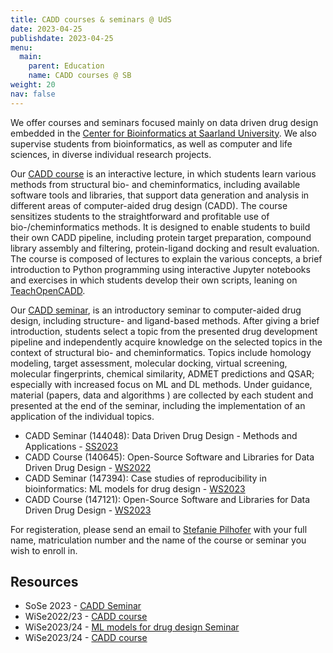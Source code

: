 ```yaml
---
title: CADD courses & seminars @ UdS
date: 2023-04-25
publishdate: 2023-04-25
menu:
  main:
    parent: Education
    name: CADD courses @ SB
weight: 20
nav: false
---
```


We offer courses and seminars focused mainly on data driven drug design embedded in the [Center for Bioinformatics at Saarland University](https://zbi-www.bioinf.uni-sb.de/en/). We also supervise students from bioinformatics, as well as computer and life sciences, in diverse individual research projects.

<!--more-->

Our [CADD course](https://www.lsf.uni-saarland.de/qisserver/rds?state=verpublish&status=init&vmfile=no&publishid=140645&moduleCall=webInfo&publishConfFile=webInfo&publishSubDir=veranstaltung) is an interactive lecture, in which students learn various methods from structural bio- and cheminformatics, including available software tools and libraries, that support data generation and analysis in different areas of computer-aided drug design (CADD). 
The course sensitizes students to the straightforward and profitable use of bio-/cheminformatics methods. It is designed to enable students to build their own CADD pipeline, including protein target preparation, compound library assembly and filtering, protein-ligand docking and result evaluation. The course is composed of lectures to explain the various concepts, a brief introduction to Python programming using interactive Jupyter notebooks and exercises in which students develop their own scripts, leaning on [TeachOpenCADD]( https://github.com/volkamerlab/teachopencadd).



Our [CADD seminar](https://www.lsf.uni-saarland.de/qisserver/rds?state=verpublish&status=init&vmfile=no&publishid=144048&moduleCall=webInfo&publishConfFile=webInfo&publishSubDir=veranstaltung), is an introductory seminar to computer-aided drug design, including structure- and ligand-based methods. After giving a brief introduction, students select a topic from the presented drug development pipeline and independently acquire knowledge on the selected topics in the context of structural bio- and cheminformatics. 
Topics include homology modeling, target assessment, molecular docking, virtual screening, molecular fingerprints, chemical similarity, ADMET predictions and QSAR; especially with increased focus on ML and DL methods. Under guidance, material (papers, data and algorithms ) are collected by each student and presented at the end of the seminar, including the implementation of an application of the individual topics.


- CADD Seminar (144048): Data Driven Drug Design - Methods and Applications - <a href=" https://www.lsf.uni-saarland.de/qisserver/rds?state=verpublish&status=init&vmfile=no&publishid=144048&moduleCall=webInfo&publishConfFile=webInfo&publishSubDir=veranstaltung" target="_blank" class="external">SS2023</a>
- CADD Course (140645): Open-Source Software and Libraries for Data Driven Drug Design  - <a href=" https://www.lsf.uni-saarland.de/qisserver/rds?state=verpublish&status=init&vmfile=no&publishid=140645&moduleCall=webInfo&publishConfFile=webInfo&publishSubDir=veranstaltung" target="_blank" class="external">WS2022</a>
- CADD Seminar (147394): Case studies of reproducibility in bioinformatics: ML models for drug design - <a href="https://www.lsf.uni-saarland.de/qisserver/rds?state=verpublish&status=init&vmfile=no&publishid=147394&moduleCall=webInfo&publishConfFile=webInfo&publishSubDir=veranstaltung" target="_blank" class="external">WS2023</a>
- CADD Course (147121): Open-Source Software and Libraries for Data Driven Drug Design  - <a href=" https://www.lsf.uni-saarland.de/qisserver/rds?state=verpublish&status=init&vmfile=no&publishid=147121&moduleCall=webInfo&publishConfFile=webInfo&publishSubDir=veranstaltung" target="_blank" class="external">WS2023</a>

For registeration, please send an email to <a class="icon fa-envelope" href="mailto:stefanie.pilhofer@uni-saarland.de" target="_blank" title="Email Stefanie Pilhofer"> Stefanie Pilhofer</a> with your full name, matriculation number and the name of the course or seminar you wish to enroll in.

## Resources

- SoSe 2023 - <a class="icon fa-lock" target="_blank" href="https://github.com/volkamerlab/CADDSeminar_2023" title="Access restricted to enrolled students"> CADD Seminar</a>
- WiSe2022/23 - <a class="icon fa-lock" target="_blank" href="https://github.com/volkamerlab/CADDCourse2023" title="Access restricted to enrolled students"> CADD course</a>
- WiSe2023/24 - <a class="icon fa-lock" target="_blank" href="" title="Access restricted to enrolled students"> ML models for drug design Seminar</a>
- WiSe2023/24 - <a class="icon fa-lock" target="_blank" href="" title="Access restricted to enrolled students"> CADD course</a>
